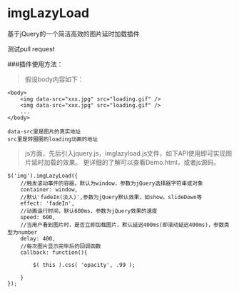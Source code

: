 # imgLazyLoad
基于jQuery的一个简洁高效的图片延时加载插件


测试pull request

###插件使用方法：
> 假设body内容如下：

    <body>
	    <img data-src="xxx.jpg" src="loading.gif" />
	    <img data-src="xxx.jpg" src="loading.gif" />
	    ...
	</body>
	
    data-src里是图片的真实地址
    src里是转圈圈的loading动画的地址


> js方面，先后引入jquery.js，imglazyload.js文件，如下API使用即可实现图片延时加载的效果。
更详细的了解可以查看Demo.html，或者js源码。

	$('img').imgLazyLoad({
		//触发滚动事件的容器，默认为window，参数为jQuery选择器字符串或对象
		container: window,
		//默认'fadeIn(淡入)',参数为jQuery默认效果，如show，slideDown等
		effect: 'fadeIn',
		//动画运行时间，默认600ms，参数为jQuery效果的速度
		speed: 600,
		//当用户看到图片时，是否立即加载图片，默认延迟400ms(即滚动延迟400ms)，参数类型为number
		delay: 400,
		//每次图片显示完毕后的回调函数
		callback: function(){

			$( this ).css( 'opacity', .99 );

		}
	});
